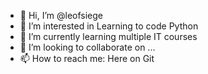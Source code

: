 - 👋 Hi, I’m @leofsiege
- 👀 I’m interested in Learning to code Python
- 🌱 I’m currently learning multiple IT courses
- 💞️ I’m looking to collaborate on ...
- 📫 How to reach me: Here on Git

<!---
leofsiege/leofsiege is a ✨ special ✨ repository because its `README.md` (this file) appears on your GitHub profile.
You can click the Preview link to take a look at your changes.
--->
